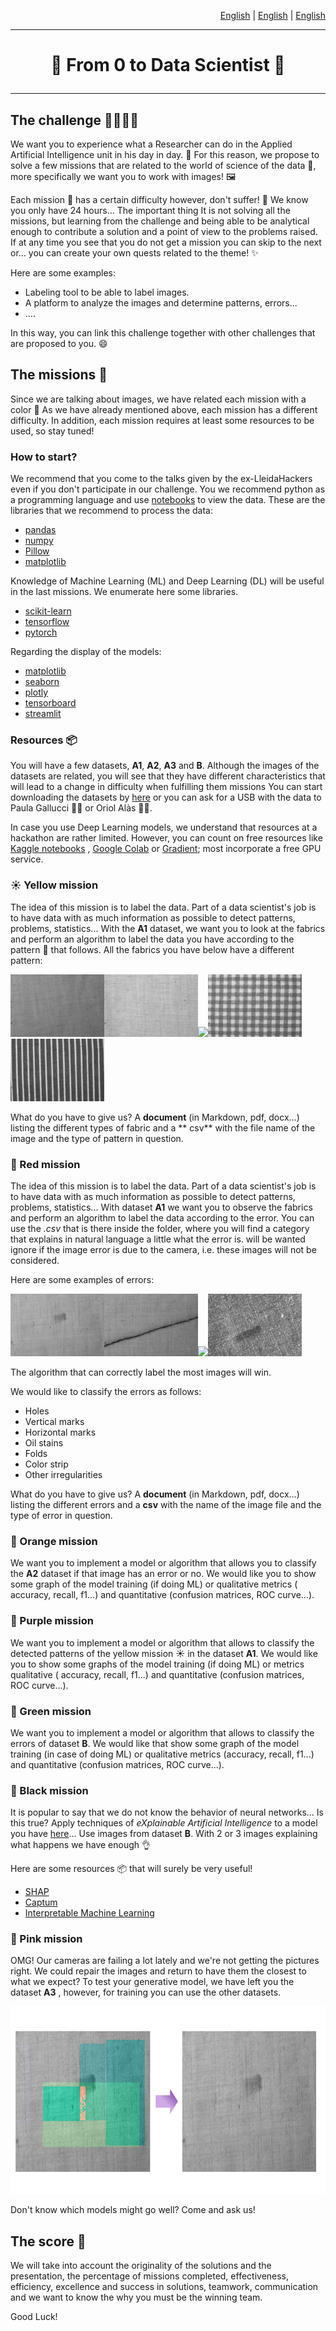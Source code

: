 <p align="right"><a href="https://github.com/Applied-Artificial-Intelligence-Eurecat/hackeps/blob/main/README.md">English</a> | <a href="https://github.com/Applied-Artificial-Intelligence-Eurecat/hackeps/blob/main/README-en.md">English</a> | <a href="https://github.com/Applied-Artificial-Intelligence-Eurecat/hackeps/blob/main/README-en.md">English</a></p>

-----

<h1 align="center">

🚀 From 0 to Data Scientist 🔬

</h1>

-----

## The challenge 👨‍🔬👩‍🔬

We want you to experience what a Researcher can do in the Applied Artificial Intelligence unit in his day in day. 💼 For
this reason, we propose to solve a few missions that are related to the world of science of the data 🔎, more
specifically we want you to work with images! 🖼️

Each mission 🚀 has a certain difficulty however, don't suffer! 🥴 We know you only have 24 hours... The important thing
It is not solving all the missions, but learning from the challenge and being able to be analytical enough to contribute
a solution and a point of view to the problems raised. If at any time you see that you do not get a mission you can skip
to the next or... you can create your own quests related to the theme! ✨

Here are some examples:

* Labeling tool to be able to label images.
* A platform to analyze the images and determine patterns, errors...
* ....

In this way, you can link this challenge together with other challenges that are proposed to you. 😄

## The missions 🎨

Since we are talking about images, we have related each mission with a color 🎨 As we have already mentioned above, each
mission has a different difficulty. In addition, each mission requires at least some resources to be used, so stay
tuned!

### How to start?

We recommend that you come to the talks given by the ex-LleidaHackers even if you don't participate in our challenge.
You we recommend python as a programming language and use [notebooks](https://jupyter.org/) to view the data. These are
the libraries that we recommend to process the data:

- [pandas](https://pandas.pydata.org/)
- [numpy](https://numpy.org/)
- [Pillow](https://pypi.org/project/Pillow/)
- [matplotlib](https://pypi.org/project/matplotlib/)

Knowledge of Machine Learning (ML) and Deep Learning (DL) will be useful in the last missions. We enumerate here some
libraries.

- [scikit-learn](https://scikit-learn.org/stable/install.html)
- [tensorflow](https://www.tensorflow.org/)
- [pytorch](https://pytorch.org/)

Regarding the display of the models:

- [matplotlib](https://pypi.org/project/matplotlib/)
- [seaborn](https://seaborn.pydata.org/)
- [plotly](https://plotly.com/)
- [tensorboard](https://www.tensorflow.org/tensorboard)
- [streamlit](https://streamlit.io/)

### Resources 📦

You will have a few datasets, **A1**, **A2**, **A3** and **B**. Although the images of the datasets are related, you
will see that they have different characteristics that will lead to a change in difficulty when fulfilling them missions
You can start downloading the datasets
by [here](https://eurecatcloud-my.sharepoint.com/:f:/g/personal/oriol_alas_eurecat_org/EuSA9ovRMklJidz69WmJpgwBQ2d1A-eddvg7EUukUTpnQA?e=D39Ppz)
or you can ask for a USB with the data to Paula Gallucci 👩‍🔬 or Oriol Alàs 👨‍🔬.

In case you use Deep Learning models, we understand that resources at a hackathon are rather limited. However, you can
count on free resources like [Kaggle notebooks](https://www.kaggle.com/docs/notebooks)
, [Google Colab](https://colab.research.google.com/notebooks/intro.ipynb)
or [Gradient](https://medium.com/@krantirk/run-deep-learning-notebooks-on-free-gpus-798eb0d71d65); most incorporate a
free GPU service.

### ☀️ Yellow mission

The idea of this mission is to label the data. Part of a data scientist's job is to have data with as much information
as possible to detect patterns, problems, statistics... With the **A1** dataset, we want you to look at the fabrics and
perform an algorithm to label the data you have according to the pattern 📁 that follows. All the fabrics you have below
have a different pattern:

<img src="imgs\A\c1r1e0n1.png" height="100px"/><img src="imgs\A\c1r3e0n1.png" height="100px"/><img src="imgs\A\c2r3e0n1 .png" height="100px"/><img src="imgs\A\c3r1e0n1.png" height="100px"/><img src="imgs\A\c3r3e0n1.png" height="100px"/>

What do you have to give us? A **document** (in Markdown, pdf, docx...) listing the different types of fabric and a **
csv**
with the file name of the image and the type of pattern in question.

### 🍓 Red mission

The idea of this mission is to label the data. Part of a data scientist's job is to have data with as much information
as possible to detect patterns, problems, statistics... With dataset **A1** we want you to observe the fabrics and
perform an algorithm to label the data according to the error. You can use the *.csv* that is there inside the folder,
where you will find a category that explains in natural language a little what the error is. will be wanted ignore if
the image error is due to the camera, i.e. these images will not be considered.

Here are some examples of errors:

<img src="imgs\BAD\A\c1r1e2n3.png" height="100px"/><img src="imgs\BAD\A\c1r1e4n1.png" height="100px"/><img src="imgs \BAD\A\c1r3e3n4.png" height="100px"/><img src="imgs\BAD\A\c2r2e2n1.png" height="100px"/>

The algorithm that can correctly label the most images will win.

We would like to classify the errors as follows:

- Holes
- Vertical marks
- Horizontal marks
- Oil stains
- Folds
- Color strip
- Other irregularities

What do you have to give us? A **document** (in Markdown, pdf, docx...) listing the different errors and a **csv**
with the name of the image file and the type of error in question.

### 🍊 Orange mission

We want you to implement a model or algorithm that allows you to classify the **A2** dataset if that image has an error
or no. We would like you to show some graph of the model training (if doing ML) or qualitative metrics (
accuracy, recall, f1...) and quantitative (confusion matrices, ROC curve...).

### 🍆 Purple mission

We want you to implement a model or algorithm that allows to classify the detected patterns of the yellow mission ️☀️ in
the dataset **A1**. We would like you to show some graphs of the model training (if doing ML) or metrics qualitative (
accuracy, recall, f1...) and quantitative (confusion matrices, ROC curve...).

### 🍏 Green mission

We want you to implement a model or algorithm that allows to classify the errors of dataset **B**. We would like that
show some graph of the model training (in case of doing ML) or qualitative metrics (accuracy, recall, f1...) and
quantitative (confusion matrices, ROC curve...).

### 🏴 Black mission

It is popular to say that we do not know the behavior of neural networks... Is this true? Apply techniques of
*eXplainable Artificial Intelligence* to a model you have [here](http://84.88.176.103:10003/docs)... Use images from
dataset **B**. With 2 or 3 images explaining what happens we have enough 👌

Here are some resources 📦 that will surely be very useful!

- [SHAP](https://shap.readthedocs.io/en/latest/index.html)
- [Captum](https://captum.ai/)
- [Interpretable Machine Learning](https://christophm.github.io/interpretable-ml-book/)

### 🌺 Pink mission

OMG! Our cameras are failing a lot lately and we're not getting the pictures right. We could repair the images and
return to have them the closest to what we expect? To test your generative model, we have left you the dataset **A3**
, however, for training you can use the other datasets.

<img src="imgs\generative.PNG" height="300px"/>

Don't know which models might go well? Come and ask us!

## The score 👀

We will take into account the originality of the solutions and the presentation, the percentage of missions completed,
effectiveness, efficiency, excellence and success in solutions, teamwork, communication and we want to know the why you
must be the winning team.

Good Luck!